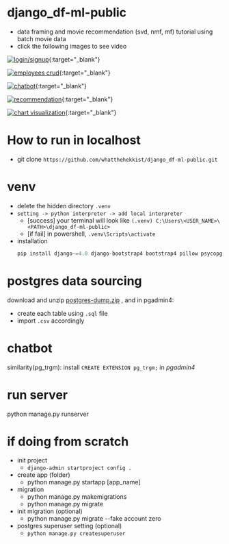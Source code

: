# django_df-ml-public
- data framing and movie recommendation (svd, nmf, mf) tutorial using batch movie data
- click the following images to see video

[![login/signup](https://github.com/user-attachments/assets/3be7a872-aeed-41e5-b5a9-c7837a27fa23)](https://www.youtube.com/watch?v=BaqTMrfTRPE){:target="_blank"}

[![employees crud](https://github.com/user-attachments/assets/a34c0c14-6934-4abb-8077-5448989aacba)](https://www.youtube.com/shorts/F4vZxrI2nDc){:target="_blank"}

[![chatbot](https://github.com/user-attachments/assets/e7394266-5831-4ee7-8e73-b6d350114e33)](https://www.youtube.com/shorts/1PPDPNJcwkg){:target="_blank"}

[![recommendation](https://github.com/user-attachments/assets/3b97c2ce-ed5c-4e66-b0f9-e518b28ee4ec)](https://www.youtube.com/shorts/JN8ZsU7MMTA){:target="_blank"}

[![chart visualization](https://github.com/user-attachments/assets/26efa633-93fd-4856-8fcf-1a9818b9b60d)](https://www.youtube.com/shorts/lZxrXENAO7c){:target="_blank"}

[//]: # ([![chart visualization]&#40;https://github.com/user-attachments/assets/ba4ea1da-fa07-4693-a404-6ebf6287fbcc&#41;]&#40;https://www.youtube.com/shorts/lZxrXENAO7c&#41;)

# How to run in localhost
- git clone `https://github.com/whatthehekkist/django_df-ml-public.git`

# venv
- delete the hidden directory `.venv` 
- `setting -> python interpreter -> add local interpreter`
  - [success] your terminal will look like `(.venv) C:\Users\<USER_NAME>\<PATH>\django_df-ml-public>`
  - [if fail] in powershell, `.venv\Scripts\activate`
- installation
  ```python
  pip install django~=4.0 django-bootstrap4 bootstrap4 pillow psycopg2 psycopg2-binary postgre binary sqlalchemy pandas
  ```
# postgres data sourcing
download and unzip [postgres-dump.zip](https://drive.google.com/file/d/1l3ngJ7TeubYSmN4B3iyhOWv0Ke8omBT8/view?usp=sharing) 
, and in pgadmin4: 
- create each table using `.sql` file
- import `.csv` accordingly

# chatbot
similarity(pg_trgm): install `CREATE EXTENSION pg_trgm;` in *pgadmin4*

# run server
python manage.py runserver

# if doing from scratch
- init project
  - `django-admin startproject config .`
- create app (folder)
  - python manage.py startapp [app_name]
- migration
  - python manage.py makemigrations 
  - python manage.py migrate
- init migration (optional)
  - python manage.py migrate --fake account zero
- postgres superuser setting (optional)
  - `python manage.py createsuperuser`

